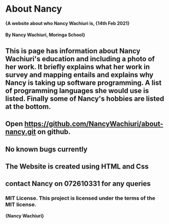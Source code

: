 # About Nancy
#### {A website about who Nancy Wachiuri is, {14th Feb 2021}
#### By **Nancy Wachiuri, Moringa School}**
## This is page has information about Nancy Wachiuri's education and  including a photo of her work. It briefly explains what her work in survey and mapping entails and explains why Nancy is taking up software programming. A list of programming languages she would use is listed. Finally some of Nancy's hobbies are listed at the bottom.
## Open https://github.com/NancyWachiuri/about-nancy.git on github.
## No known bugs currently
## The Website is created using HTML and Css
## contact Nancy on 072610331 for any queries
### MIT License. This project is licensed under the terms of the MIT license.
**{Nancy Wachiuri}**
